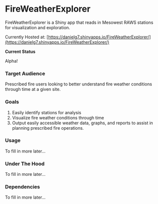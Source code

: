 # FireWeatherExplorer

FireWeatherExplorer is a Shiny app that reads in Mesowest RAWS stations for visualization and exploration. 

Currently Hosted at: [https://danielg7.shinyapps.io/FireWeatherExplorer/](https://danielg7.shinyapps.io/FireWeatherExplorer/)


**Current Status**  

Alpha!

### Target Audience
Prescribed fire users looking to better understand fire weather conditions through time at a given site.

### Goals
1. Easily identify stations for analysis
2. Visualize fire weather conditions through time
3. Output easily accessible weather data, graphs, and reports to assist in planning prescribed fire operations.

### Usage

To fill in more later...

### Under The Hood

To fill in more later...

### Dependencies

To fill in more later...  
